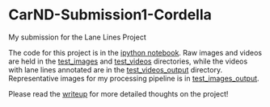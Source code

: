 # CarND-Submission1-Cordella
My submission for the Lane Lines Project

The code for this project is in the [ipython notebook](https://github.com/nickcordella/CarND-LaneLines-Submission1/blob/master/P1.ipynb). Raw images and videos are held in the [test_images](https://github.com/nickcordella/CarND-LaneLines-Submission1/blob/master/test_images) and [test_videos](https://github.com/nickcordella/CarND-LaneLines-Submission1/blob/master/test_videos) directories, while the videos with lane lines annotated are in the [test_videos_output](https://github.com/nickcordella/CarND-LaneLines-Submission1/blob/master/test_videos_output) directory. Representative images for my processing pipeline is in [test_images_output](https://github.com/nickcordella/CarND-LaneLines-Submission1/blob/master/test_images_output).

Please read the [writeup](https://github.com/nickcordella/CarND-LaneLines-Submission1/blob/master/writeup.md) for more detailed thoughts on the project!
